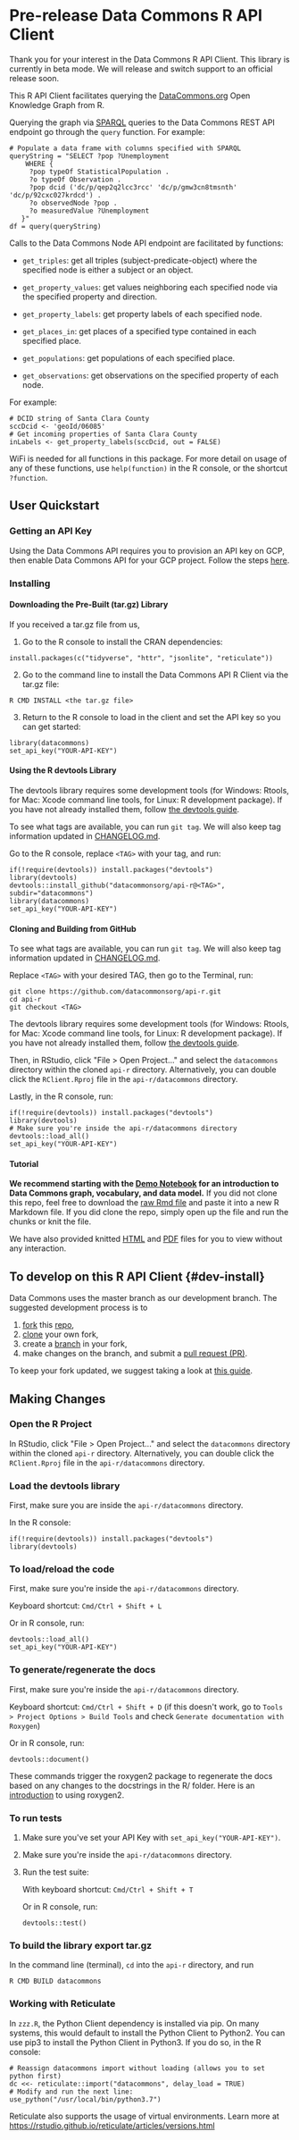 # Pre-release Data Commons R API Client

Thank you for your interest in the Data Commons R API Client. This library is currently in beta mode. We will release and switch support to an official release soon.

This R API Client facilitates querying the [DataCommons.org](https://datacommons.org)
Open Knowledge Graph from R.

Querying the graph via [SPARQL](https://en.wikipedia.org/wiki/SPARQL)
queries to the Data Commons REST API endpoint go through the `query` function. For example:

```
# Populate a data frame with columns specified with SPARQL
queryString = "SELECT ?pop ?Unemployment
    WHERE {
     ?pop typeOf StatisticalPopulation .
     ?o typeOf Observation .
     ?pop dcid ('dc/p/qep2q2lcc3rcc' 'dc/p/gmw3cn8tmsnth' 'dc/p/92cxc027krdcd') .
     ?o observedNode ?pop .
     ?o measuredValue ?Unemployment
   }"
df = query(queryString)
```

Calls to the Data Commons Node API endpoint are facilitated by functions:

- `get_triples`: get all triples (subject-predicate-object) where the specified node is
  either a subject or an object.
  
- `get_property_values`: get values neighboring each specified node via the specified
  property and direction.
  
- `get_property_labels`: get property labels of each specified node.

- `get_places_in`: get places of a specified type contained in each specified place.

- `get_populations`: get populations of each specified place.

- `get_observations`: get observations on the specified property of each node.

For example:
```
# DCID string of Santa Clara County
sccDcid <- 'geoId/06085'
# Get incoming properties of Santa Clara County
inLabels <- get_property_labels(sccDcid, out = FALSE)
```

WiFi is needed for all functions in this package. For more detail on usage of any of these functions, use `help(function)` in the R console, or the shortcut `?function`.


## User Quickstart

### Getting an API Key

Using the Data Commons API requires you to provision an API key on GCP, then
enable Data Commons API for your GCP project. Follow the steps
[here](http://docs.datacommons.org/api/setup.html).

### Installing

#### Downloading the Pre-Built (tar.gz) Library

If you received a tar.gz file from us,

1. Go to the R console to install the CRAN dependencies:
```
install.packages(c("tidyverse", "httr", "jsonlite", "reticulate"))
```

2. Go to the command line to install the Data Commons API R Client via the tar.gz file:

```
R CMD INSTALL <the tar.gz file>
```

3. Return to the R console to load in the client and set the API key so you can get started:
```
library(datacommons)
set_api_key("YOUR-API-KEY")
```

#### Using the R devtools Library

The devtools library requires some development tools (for Windows: Rtools, for Mac: Xcode command line tools, for Linux: R development package). If you have not already installed them, follow [the devtools guide](https://www.rstudio.com/products/rpackages/devtools/).

To see what tags are available, you can run `git tag`. We will also keep tag information updated in [CHANGELOG.md](CHANGELOG.md).

Go to the R console, replace `<TAG>` with your tag, and run:

```
if(!require(devtools)) install.packages("devtools")
library(devtools)
devtools::install_github("datacommonsorg/api-r@<TAG>", subdir="datacommons")
library(datacommons)
set_api_key("YOUR-API-KEY")
```

#### Cloning and Building from GitHub

To see what tags are available, you can run `git tag`. We will also keep tag information updated in [CHANGELOG.md](CHANGELOG.md).

Replace `<TAG>` with your desired TAG, then go to the Terminal, run:

```
git clone https://github.com/datacommonsorg/api-r.git
cd api-r
git checkout <TAG>
```

The devtools library requires some development tools (for Windows: Rtools, for Mac: Xcode command line tools, for Linux: R development package). If you have not already installed them, follow [the devtools guide](https://www.rstudio.com/products/rpackages/devtools/).

Then, in RStudio, click "File > Open Project..." and select the `datacommons` directory within the cloned `api-r` directory. Alternatively, you can double click the `RClient.Rproj` file in the `api-r/datacommons` directory.

Lastly, in the R console, run:

```
if(!require(devtools)) install.packages("devtools")
library(devtools)
# Make sure you're inside the api-r/datacommons directory
devtools::load_all()
set_api_key("YOUR-API-KEY")
```

#### Tutorial
**We recommend starting with the [Demo Notebook](notebooks/demo-notebook.Rmd) for an
introduction to Data Commons graph, vocabulary, and data model.**
If you did not clone this repo, feel free to download the
[raw Rmd file](https://raw.githubusercontent.com/datacommonsorg/api-r/master/notebooks/demo-notebook.Rmd) and paste it into a new R Markdown file. If you did clone the repo, simply open up the file and run the chunks or knit the file.

We have also provided knitted [HTML](https://github.com/datacommonsorg/api-r/blob/master/notebooks/demo-notebook.html) and [PDF](https://github.com/datacommonsorg/api-r/blob/master/notebooks/demo-notebook.pdf) files for you to view without any interaction.

## To develop on this R API Client {#dev-install}

Data Commons uses the master branch as our development branch.
The suggested development process is to

1. [fork](https://help.github.com/en/articles/fork-a-repo) this [repo](https://github.com/datacommonsorg/api-r),
1. [clone](https://help.github.com/en/articles/cloning-a-repository) your own fork,
1. create a [branch](https://help.github.com/en/articles/about-branches) in your fork,
1. make changes on the branch, and submit a [pull request (PR)](https://help.github.com/en/articles/creating-a-pull-request).

To keep your fork updated, we suggest taking a look at [this guide](https://help.github.com/en/articles/syncing-a-fork).

## Making Changes

### Open the R Project

In RStudio, click "File > Open Project..." and select the `datacommons` directory within the cloned `api-r`           directory.
Alternatively, you can double click the `RClient.Rproj` file in the `api-r/datacommons` directory.

### Load the devtools library

First, make sure you are inside the `api-r/datacommons` directory.

In the R console:

```
if(!require(devtools)) install.packages("devtools")
library(devtools)
```

### To load/reload the code

First, make sure you're inside the `api-r/datacommons` directory.

Keyboard shortcut: `Cmd/Ctrl + Shift + L`

Or in R console, run:
```
devtools::load_all()
set_api_key("YOUR-API-KEY")
```

### To generate/regenerate the docs

First, make sure you're inside the `api-r/datacommons` directory.

Keyboard shortcut: `Cmd/Ctrl + Shift + D` (if this doesn't work, go to
`Tools > Project Options > Build Tools`
and check `Generate documentation with Roxygen`)

Or in R console, run:
```
devtools::document()
```

These commands trigger the roxygen2 package to regenerate the docs based on
any changes to the docstrings in the R/ folder. Here is an
[introduction](https://cran.r-project.org/web/packages/roxygen2/vignettes/roxygen2.html)
to using roxygen2.

### To run tests
1. Make sure you've set your API Key with `set_api_key("YOUR-API-KEY")`.

1. Make sure you're inside the `api-r/datacommons` directory.

1. Run the test suite:

    With keyboard shortcut: `Cmd/Ctrl + Shift + T`

    Or in R console, run:
    ```
    devtools::test()
    ```

### To build the library export tar.gz

In the command line (terminal), `cd` into the `api-r` directory, and run

```
R CMD BUILD datacommons
```

### Working with Reticulate

In `zzz.R`, the Python Client dependency is installed via pip. On many systems,
this would default to install the Python Client to Python2. You can use pip3 to
install the Python Client in Python3. If you do so, in the R console:
```
# Reassign datacommons import without loading (allows you to set python first)
dc <<- reticulate::import("datacommons", delay_load = TRUE)
# Modify and run the next line:
use_python("/usr/local/bin/python3.7")
```
Reticulate also supports the usage of virtual environments. Learn more at https://rstudio.github.io/reticulate/articles/versions.html
